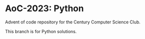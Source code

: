 # AoC-2023: Python
Advent of code repository for the Century Computer Science Club.

This branch is for Python solutions.
